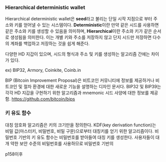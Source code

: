 ### Hierarchical deterministic wallet

Hierarchical deterministic wallet은 **seed**라고 불리는 단일 시작 지점으로 부터 주소와 키를 얻어낼 수 있는 시스템이다. **Deterministic**이란 만약 같은 시드를 사용하면 같은 주소와 키를 생성할 수 있음을 의미하며, **Hierarchical**이란 주소와 키가 같은 순서로 생성됨을 의미한다. 이는 개별 키와 주소를 저장하지 않고 단지 시드만 저장하면 다수의 계좌를 백업하고 저장하는 것을 쉽게 해준다.

다양한 HD 지갑이 있으며, 시드의 형식과 주소 및 키를 생성하는 알고리즘 간에는 차이가 있다.

ex) BIP32, Armory, Coinkite, Coinb.in

BIP (Bitcoin Improvement Proposal)은 비트코인 커뮤니티에 정보를 제공하거나 비트코인 및 절차 환경에 대한 새로운 기능을 설명하는 디자인 문서다. BIP32 및 BIP39는 각각  HD 지갑을 구현하기 위한 알고리즘과 mnemonic 시드 사양에 대한 정보를 제공함. https://github.com/bitcoin/bips



### 키 유도 함수

대칭 암호화 알고리즘은 키의 크기만을 정의한다. KDF(key derivation function)는 비밀 값(마스터키, 비밀번호, 비밀 구문)으로부터 대칭키를 얻기 위한 알고리즘이다. 비밀번호 기반의 키 유도 함수는 비밀번호를 받아들여 대칭 키를 생성한다. 사용자들이 대개 약한 보안 수준의 비밀번호를 사용하므로 비밀번호 기반의

p158이후